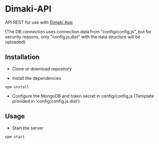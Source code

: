 # Dimaki-API

API REST for use with [Dimakí App](https://github.com/JuanAntonioReyes/Dimaki)

(The DB connection uses connection data from "config/config.js", but for security reasons, only "config.js.dist" with the data structure will be uploaded)

## Installation
- Clone or download repository

- Install the dependencies

```
npm install
```

- Configure the MongoDB and token secret in config/config.js (Template provided in 'config/config.js.dist')

## Usage
- Start the server

```
npm start
```